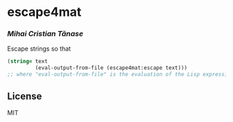 # escape4mat
### _Mihai Cristian Tănase_

Escape strings so that
```lisp
(string= text
         (eval-output-from-file (escape4mat:escape text)))
;; where "eval-output-from-file" is the evaluation of the Lisp expression generated by the output of a format function which input is the escaped text.

```

## License

MIT